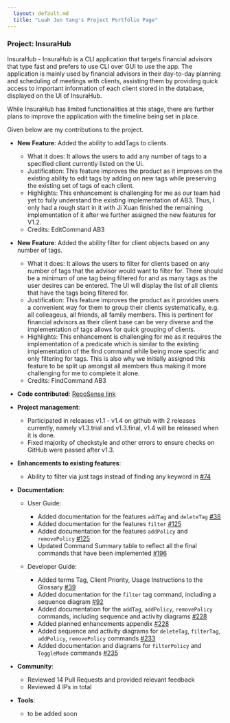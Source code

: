 ```yaml
---
  layout: default.md
  title: "Luah Jun Yang's Project Portfolio Page"
---
```


### Project: InsuraHub

InsuraHub - InsuraHub is a CLI application that targets financial advisors that type fast and prefers to use CLI over GUI to use the app.
The application is mainly used by financial advisors in their day-to-day planning and scheduling of meetings with clients,
assisting them by providing quick access to important information of each client stored in the database, displayed on the UI of InsuraHub.

While InsuraHub has limited functionalities at this stage, there are further plans to improve the application with the timeline being set in place.

Given below are my contributions to the project.

- **New Feature**: Added the ability to addTags to clients.

  - What it does: It allows the users to add any number of tags to a specified client currently listed on the Ui.
  - Justification: This feature improves the product as it improves on the existing ability to edit tags by adding on new tags while preserving the existing set of tags of each client.
  - Highlights: This enhancement is challenging for me as our team had yet to fully understand the existing implementation of AB3. Thus, I only had a rough start in it with Ji Xuan finished the remaining implementation of it after we further assigned the new features for V1.2.
  - Credits: EditCommand AB3

- **New Feature**: Added the ability filter for client objects based on any number of tags.

  - What it does: It allows the users to filter for clients based on any number of tags that the advisor would want to filter for. There should be a minimum of one tag being filtered for and as many tags as the user desires can be entered. The UI will display the list of all clients that have the tags being filtered for.
  - Justification: This feature improves the product as it provides users a convenient way for them to group their clients systematically, e.g. all colleageus, all friends, all family members. This is pertinent for financial advisors as their client base can be very diverse and the implementation of tags allows for quick grouping of clients.
  - Highlights: This enhancement is challenging for me as it requires the implementation of a predicate which is similar to the existing implementation of the find command while being more specific and only filtering for tags. This is also why we initially assigned this feature to be split up amongst all members thus making it more challenging for me to complete it alone.
  - Credits: FindCommand AB3

- **Code contributed**: [RepoSense link](https://nus-cs2103-ay2324s1.github.io/tp-dashboard/?search=LuahJunYang&breakdown=false&sort=groupTitle%20dsc&sortWithin=title&since=2023-09-22&timeframe=commit&mergegroup=&groupSelect=groupByRepos)

- **Project management**:

  - Participated in releases v1.1 - v1.4 on github with 2 releases currently, namely v1.3.trial and v1.3.final, v1.4 will be released when it is done.

  * Fixed majority of checkstyle and other errors to ensure checks on GitHub were passed after v1.3.

- **Enhancements to existing features**:

  - Ability to filter via just tags instead of finding any keyword in [\#74](https://github.com/AY2324S1-CS2103-W14-1/tp/pull/74)

- **Documentation**:

  - User Guide:

    - Added documentation for the features `addTag` and `deleteTag` [\#38](https://github.com/AY2324S1-CS2103-W14-1/tp/pull/38)
    - Added documentation for the features `filter` [\#125](https://github.com/AY2324S1-CS2103-W14-1/tp/pull/125)
    - Added documentation for the features `addPolicy` and `removePolicy` [\#125](https://github.com/AY2324S1-CS2103-W14-1/tp/pull/125)
    - Updated Command Summary table to reflect all the final commands that have been implemented [\#196](https://github.com/AY2324S1-CS2103-W14-1/tp/pull/196)

  - Developer Guide:
    - Added terms Tag, Client Priority, Usage Instructions to the Glossary [\#39](https://github.com/AY2324S1-CS2103-W14-1/tp/pull/39)
    - Added documentation for the `filter` tag command, including a sequence diagram [\#92](https://github.com/AY2324S1-CS2103-W14-1/tp/pull/92)
    - Added documentation for the `addTag`, `addPolicy`, `removePolicy` commands, including sequence and activity diagrams [\#228](https://github.com/AY2324S1-CS2103-W14-1/tp/pull/228)
    - Added planned enhancements appendix [\#228](https://github.com/AY2324S1-CS2103-W14-1/tp/pull/228)
    - Added sequence and activity diagrams for `deleteTag`, `filterTag`, `addPolicy`, `removePolicy` commands [\#233](https://github.com/AY2324S1-CS2103-W14-1/tp/pull/233)
    - Added documentation and diagrams for `filterPolicy` and `ToggleMode` commands [\#235](https://github.com/AY2324S1-CS2103-W14-1/tp/pull/235)

- **Community**:
  - Reviewed 14 Pull Requests and provided relevant feedback
  - Reviewed 4 IPs in total
- **Tools**:
  - to be added soon
